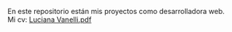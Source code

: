 En este repositorio están mis proyectos como desarrolladora web. <br>
Mi cv: [ Luciana Vanelli.pdf ](https://github.com/luchivanelli/proyectos/files/8457513/Luciana.Vanelli.pdf)
